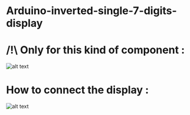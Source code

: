 # Arduino-inverted-single-7-digits-display


# /!\ Only for this kind of component :
![alt text](https://image.ibb.co/ifP6qK/inversed_single_7_digits_display.png "the display")


# How to connect the display :
![alt text](https://image.ibb.co/iBYXVK/circuit_inversed_single_7_digits_display.png "circuit")
